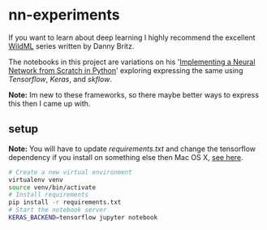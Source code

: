 # nn-experiments

If you want to learn about deep learning I highly recommend the excellent [WildML](http://www.wildml.com/) series written by Danny Britz.

The notebooks in this project are variations on his '[Implementing a Neural Network from Scratch in Python](http://www.wildml.com/2015/09/implementing-a-neural-network-from-scratch/)' exploring expressing the same using *Tensorflow*, *Keras*, and *skflow*.

**Note:** Im new to these frameworks, so there maybe better ways to express this then I came up with.

## setup

**Note:** You will have to update *requirements.txt* and change the tensorflow dependency if you install on something else then Mac OS X, [see here](https://www.tensorflow.org/versions/r0.7/get_started/os_setup.html#pip-installation). 

```bash
# Create a new virtual environment
virtualenv venv
source venv/bin/activate
# Install requirements
pip install -r requirements.txt
# Start the notebook server
KERAS_BACKEND=tensorflow jupyter notebook
```
